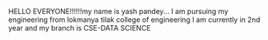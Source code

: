 HELLO EVERYONE!!!!!!my name is yash pandey...
I am pursuing my engineering from lokmanya tilak college of engineering 
I am currently in 2nd year and my branch is CSE-DATA SCIENCE
